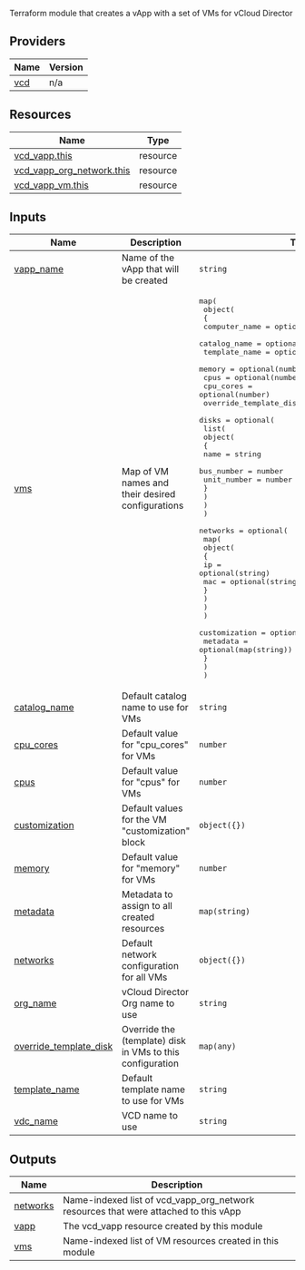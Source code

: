 <!-- BEGIN_TF_DOCS -->
 Terraform module that creates a vApp with a set of VMs for vCloud Director

## Providers

| Name | Version |
|------|---------|
| <a name="provider_vcd"></a> [vcd](#provider\_vcd) | n/a |

## Resources

| Name | Type |
|------|------|
| [vcd_vapp.this](https://registry.terraform.io/providers/vmware/vcd/latest/docs/resources/vapp) | resource |
| [vcd_vapp_org_network.this](https://registry.terraform.io/providers/vmware/vcd/latest/docs/resources/vapp_org_network) | resource |
| [vcd_vapp_vm.this](https://registry.terraform.io/providers/vmware/vcd/latest/docs/resources/vapp_vm) | resource |

## Inputs

| Name | Description | Type | Default | Required |
|------|-------------|------|---------|:--------:|
| <a name="input_vapp_name"></a> [vapp\_name](#input\_vapp\_name) | Name of the vApp that will be created | `string` | n/a | yes |
| <a name="input_vms"></a> [vms](#input\_vms) | Map of VM names and their desired configurations | <pre>map(<br>    object(<br>      {<br>        computer_name          = optional(string)<br>        catalog_name           = optional(string)<br>        template_name          = optional(string)<br>        memory                 = optional(number)<br>        cpus                   = optional(number)<br>        cpu_cores              = optional(number)<br>        override_template_disk = optional(object({}))<br>        disks = optional(<br>          list(<br>            object(<br>              {<br>                name        = string<br>                bus_number  = number<br>                unit_number = number<br>              }<br>            )<br>          )<br>        )<br>        networks = optional(<br>          map(<br>            object(<br>              {<br>                ip  = optional(string)<br>                mac = optional(string)<br>              }<br>            )<br>          )<br>        )<br>        customization = optional(object({}))<br>        metadata      = optional(map(string))<br>      }<br>    )<br>  )</pre> | n/a | yes |
| <a name="input_catalog_name"></a> [catalog\_name](#input\_catalog\_name) | Default catalog name to use for VMs | `string` | `null` | no |
| <a name="input_cpu_cores"></a> [cpu\_cores](#input\_cpu\_cores) | Default value for "cpu\_cores" for VMs | `number` | `null` | no |
| <a name="input_cpus"></a> [cpus](#input\_cpus) | Default value for "cpus" for VMs | `number` | `null` | no |
| <a name="input_customization"></a> [customization](#input\_customization) | Default values for the VM "customization" block | `object({})` | `null` | no |
| <a name="input_memory"></a> [memory](#input\_memory) | Default value for "memory" for VMs | `number` | `null` | no |
| <a name="input_metadata"></a> [metadata](#input\_metadata) | Metadata to assign to all created resources | `map(string)` | `null` | no |
| <a name="input_networks"></a> [networks](#input\_networks) | Default network configuration for all VMs | `object({})` | `null` | no |
| <a name="input_org_name"></a> [org\_name](#input\_org\_name) | vCloud Director Org name to use | `string` | `null` | no |
| <a name="input_override_template_disk"></a> [override\_template\_disk](#input\_override\_template\_disk) | Override the (template) disk in VMs to this configuration | `map(any)` | `null` | no |
| <a name="input_template_name"></a> [template\_name](#input\_template\_name) | Default template name to use for VMs | `string` | `null` | no |
| <a name="input_vdc_name"></a> [vdc\_name](#input\_vdc\_name) | VCD name to use | `string` | `null` | no |

## Outputs

| Name | Description |
|------|-------------|
| <a name="output_networks"></a> [networks](#output\_networks) | Name-indexed list of vcd\_vapp\_org\_network resources that were attached to this vApp |
| <a name="output_vapp"></a> [vapp](#output\_vapp) | The vcd\_vapp resource created by this module |
| <a name="output_vms"></a> [vms](#output\_vms) | Name-indexed list of VM resources created in this module |
<!-- END_TF_DOCS -->